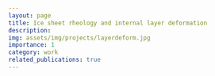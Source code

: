 ```yaml
---
layout: page
title: Ice sheet rheology and internal layer deformation
description: 
img: assets/img/projects/layerdeform.jpg
importance: 1
category: work
related_publications: true
---
```


